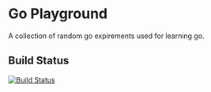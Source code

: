 # Go Playground

A collection of random go expirements used for learning go.

## Build Status

[![Build Status](https://travis-ci.org/wrnu/golang_playground.svg?branch=master)](https://travis-ci.org/wrnu/golang_playground)

